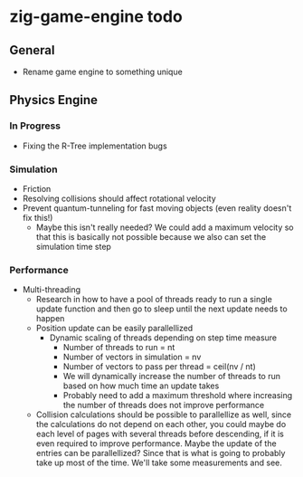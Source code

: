# zig-game-engine todo

## General

- Rename game engine to something unique

## Physics Engine

### In Progress

- Fixing the R-Tree implementation bugs

### Simulation

- Friction
- Resolving collisions should affect rotational velocity
- Prevent quantum-tunneling for fast moving objects (even reality doesn't fix this!)
    - Maybe this isn't really needed? We could add a maximum velocity so that this is basically not possible because we also can set the simulation time step

### Performance

- Multi-threading
    - Research in how to have a pool of threads ready to run a single update function and then go to sleep until the next update needs to happen
    - Position update can be easily parallellized
        - Dynamic scaling of threads depending on step time measure
            - Number of threads to run = nt
            - Number of vectors in simulation = nv
            - Number of vectors to pass per thread = ceil(nv / nt)
            - We will dynamically increase the number of threads to run based on how much time an update takes
            - Probably need to add a maximum threshold where increasing the number of threads does not improve performance
    - Collision calculations should be possible to parallellize as well, since the calculations do not depend on each other, you could maybe do each level of pages with several threads before descending, if it is even required to improve performance. Maybe the update of the entries can be parallellized? Since that is what is going to probably take up most of the time. We'll take some measurements and see.
